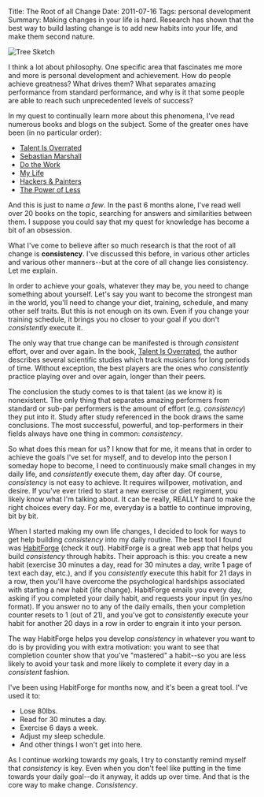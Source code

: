 Title: The Root of all Change
Date: 2011-07-16
Tags: personal development
Summary: Making changes in your life is hard.  Research has shown that the best way to build lasting change is to add new habits into your life, and make them second nature.


![Tree Sketch][]


I think a lot about philosophy.  One specific area that fascinates me more and
more is personal development and achievement.  How do people achieve greatness?
What drives them?  What separates amazing performance from standard
performance, and why is it that some people are able to reach such
unprecedented levels of success?

In my quest to continually learn more about this phenomena, I've read numerous
books and blogs on the subject.  Some of the greater ones have been (in no
particular order):

-   [Talent Is Overrated][]
-   [Sebastian Marshall][]
-   [Do the Work][]
-   [My Life][]
-   [Hackers & Painters][]
-   [The Power of Less][]

And this is just to name *a few*.  In the past 6 months alone, I've read well
over 20 books on the topic, searching for answers and similarities between
them.  I suppose you could say that my quest for knowledge has become a bit of
an obsession.

What I've come to believe after so much research is that the root of all change
is **consistency**.  I've discussed this before, in various other articles and
various other manners--but at the core of all change lies consistency.  Let me
explain.

In order to achieve your goals, whatever they may be, you need to change
something about yourself.  Let's say you want to become the strongest man in
the world, you'll need to change your diet, training, schedule, and many other
self traits.  But this is not enough on its own.  Even if you change your
training schedule, it brings you no closer to your goal if you don't
*consistently* execute it.

The only way that true change can be manifested is through *consistent* effort,
over and over again.  In the book, [Talent Is Overrated][], the author
describes several scientific studies which track musicians for long periods of
time.  Without exception, the best players are the ones who *consistently*
practice playing over and over again, longer than their peers.

The conclusion the study comes to is that talent (as we know it) is
nonexistent.  The only thing that separates amazing performers from standard or
sub-par performers is the amount of effort (e.g. *consistency*) they put into
it.  Study after study referenced in the book draws the same conclusions.  The
most successful, powerful, and top-performers in their fields always have one
thing in common: *consistency*.

So what does this mean for us?  I know that for me, it means that in order to
achieve the goals I've set for myself, and to develop into the person I someday
hope to become, I need to continuously make small changes in my daily life, and
*consistently* execute them, day after day.  Of course, *consistency* is not
easy to achieve.  It requires willpower, motivation, and desire.  If you've
ever tried to start a new exercise or diet regiment, you likely know what I'm
talking about.  It can be really, REALLY hard to make the right choices every
day.  For me, everyday is a battle to continue improving, bit by bit.

When I started making my own life changes, I decided to look for ways to get
help building *consistency* into my daily routine.  The best tool I found was
[HabitForge][] (check it out).  HabitForge is a great web app that helps you
build *consistency* through habits.  Their approach is this: you create a new
habit (exercise 30 minutes a day, read for 30 minutes a day, write 1 page of
text each day, etc.), and if you *consistently* execute this habit for 21 days
in a row, then you'll have overcome the psychological hardships associated with
starting a new habit (life change).  HabitForge emails you every day, asking if
you completed your daily habit, and requests your input (in yes/no format).  If
you answer no to any of the daily emails, then your completion counter resets
to 1 (out of 21), and you've got to *consistently* execute your habit for
another 20 days in a row in order to engrain it into your person.

The way HabitForge helps you develop *consistency* in whatever you want to do
is by providing you with extra motivation: you want to see that completion
counter show that you've "mastered" a habit--so you are less likely to avoid
your task and more likely to complete it every day in a *consistent* fashion.

I've been using HabitForge for months now, and it's been a great tool.  I've
used it to:

-   Lose 80lbs.
-   Read for 30 minutes a day.
-   Exercise 6 days a week.
-   Adjust my sleep schedule.
-   And other things I won't get into here.

As I continue working towards my goals, I try to constantly remind myself that
*consistency* is key.  Even when you don't feel like putting in the time
towards your daily goal--do it anyway, it adds up over time.  And that is the
core way to make change.  *Consistency*.


  [Tree Sketch]: {filename}/images/2011/tree-sketch.png "Tree Sketch"
  [Talent Is Overrated]: http://www.amazon.com/gp/product/1591842948/ref=as_li_ss_tl?ie=UTF8&camp=1789&creative=390957&creativeASIN=1591842948&linkCode=as2&tag=rdegges-20 "Talent Is Overrated"
  [Sebastian Marshall]: http://www.sebastianmarshall.com/ "Sebastian Marshall"
  [Do the Work]: http://www.amazon.com/gp/product/1936719010/ref=as_li_ss_tl?ie=UTF8&camp=1789&creative=390957&creativeASIN=1936719010&linkCode=as2&tag=rdegges-20 "Do the Work"
  [My Life]: http://www.amazon.com/gp/product/140003003X/ref=as_li_ss_tl?ie=UTF8&camp=1789&creative=390957&creativeASIN=140003003X&linkCode=as2&tag=rdegges-20 "My Life"
  [Hackers & Painters]: http://www.amazon.com/gp/product/1449389554/ref=as_li_ss_tl?ie=UTF8&camp=1789&creative=390957&creativeASIN=1449389554&linkCode=as2&tag=rdegges-20 "Hackers and Painters"
  [The Power of Less]: http://www.amazon.com/gp/product/1401309704/ref=as_li_ss_tl?ie=UTF8&camp=1789&creative=390957&creativeASIN=1401309704&linkCode=as2&tag=rdegges-20 "The Power of Less"
  [HabitForge]: http://habitforge.com/ "HabitForge"
